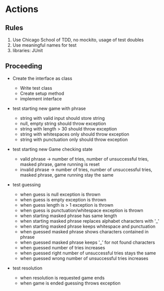 # Actions
##  Rules
1. Use Chicago School of TDD, no mockito, usage of test doubles
2. Use meaningful names for test
3. libraries: JUnit

## Proceeding
* Create the interface as class
  * Write test class
  * Create setup method  
  * implement interface
  

* test starting new game with phrase 
  * string with valid input should store string
  * null, empty string should throw exception
  * string with length > 30 should throw exception
  * string with whitespaces only should throw exception
  * string with punctuation only should throw exception
  

* test starting new Game checking state   
  * valid phrase -> number of tries, number of unsuccessful tries, masked phrase, game running is 
    reset
  * invalid phrase -> number of tries, number of unsuccessful tries, masked phrase, game running 
    stay the same
    

* test guessing
  * when guess is null exception is thrown
  * when guess is empty exception is thrown
  * when guess length is > 1 exception is thrown
  * when guess is punctuation/whitespace exception is thrown  
  * when starting masked phrase has same length
  * when starting masked phrase replaces alphabet characters with '_'
  * when starting masked phrase keeps whitespace and punctuation
  * when guessed masked phrase shows characters contained in phrase
  * when guessed masked phrase keeps '_' for not found characters
  * when guessed number of tries increases
  * when guessed right number of unsuccessful tries stays the same
  * when guessed wrong number of unsuccessful tries increases

  
* test resolution
  * when resolution is requested game ends
  * when game is ended guessing throws exception
